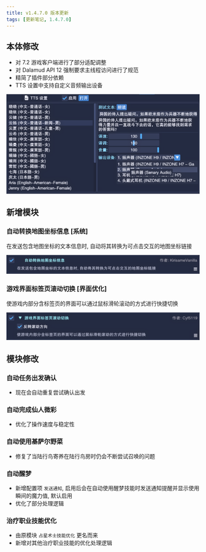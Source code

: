 ```yaml
---
title: v1.4.7.0 版本更新
tags: [更新笔记, 1.4.7.0]
---
```


## 本体修改

- 对 7.2 游戏客户端进行了部分适配调整
- 对 Dalamud API 12 强制要求主线程访问进行了规范
- 精简了插件部分依赖
- TTS 设置中支持自定义音频输出设备

![TTS-OutputDevice](/assets/Changelog/1.4.7.0/TTS-OutputDevice.png)

## 新增模块

### 自动转换地图坐标信息 [系统]

在发送包含地图坐标的文本信息时, 自动将其转换为可点击交互的地图坐标链接

![AutoConvertMapLink](/assets/Changelog/1.4.7.0/AutoConvertMapLink.png)

### 游戏界面标签页滚动切换 [界面优化]

使游戏内部分含标签页的界面可以通过鼠标滑轮滚动的方式进行快捷切换

![ScrollableTabs](/assets/Changelog/1.4.7.0/ScrollableTabs.png)

## 模块修改

### 自动任务出发确认

- 现在会自动重复尝试确认出发

### 自动完成仙人微彩

- 优化了操作速度与稳定性

### 自动使用基萨尔野菜

- 修复了当陆行鸟寄养在陆行鸟房时仍会不断尝试召唤的问题

### 自动醒梦

- 新增配置项 `发送通知`, 启用后会在自动使用醒梦技能时发送通知提醒并显示使用瞬间的魔力值, 默认启用
- 优化了部分处理逻辑

### 治疗职业技能优化

- 由原模块 `占星术士技能优化` 更名而来
- 新增对其他治疗职业技能的优化处理逻辑
